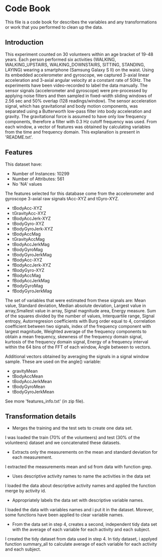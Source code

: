 # Code Book
This file is a code book for describes the variables and any transformations or work that you performed to clean up the data.

## Introduction
This experiment counted on 30 volunteers within an age bracket of 19-48 years. Each person performed six activities (WALKING, WALKING_UPSTAIRS, WALKING_DOWNSTAIRS, SITTING, STANDING, LAYING) wearing a smartphone (Samsung Galaxy S II) on the waist. Using its embedded accelerometer and gyroscope, we captured 3-axial linear acceleration and 3-axial angular velocity at a constant rate of 50Hz. The experiments have been video-recorded to label the data manually. The sensor signals (accelerometer and gyroscope) were pre-processed by applying noise filters and then sampled in fixed-width sliding windows of 2.56 sec and 50% overlap (128 readings/window). The sensor acceleration signal, which has gravitational and body motion components, was separated using a Butterworth low-pass filter into body acceleration and gravity. The gravitational force is assumed to have only low frequency components, therefore a filter with 0.3 Hz cutoff frequency was used. From each window, a vector of features was obtained by calculating variables from the time and frequency domain. 
This explanation is present in 'README.txt'.

## Features
This dataset have:
* Number of Instances: 10299
* Number of Attributes: 561
* No 'NA' values

The features selected for this database come from the accelerometer and gyroscope 3-axial raw signals tAcc-XYZ and tGyro-XYZ. 

* tBodyAcc-XYZ
* tGravityAcc-XYZ
* tBodyAccJerk-XYZ
* tBodyGyro-XYZ
* tBodyGyroJerk-XYZ
* tBodyAccMag
* tGravityAccMag
* tBodyAccJerkMag
* tBodyGyroMag
* tBodyGyroJerkMag
* fBodyAcc-XYZ
* fBodyAccJerk-XYZ
* fBodyGyro-XYZ
* fBodyAccMag
* fBodyAccJerkMag
* fBodyGyroMag
* fBodyGyroJerkMag

The set of variables that were estimated from these signals are: Mean value, Standard deviation, Median absolute deviation, Largest value in array,Smallest value in array, Signal magnitude area, Energy measure. Sum of the squares divided by the number of values, Interquartile range, Signal entropy, Autorregresion coefficients with Burg order equal to 4, correlation coefficient between two signals, index of the frequency component with largest magnitude, Weighted average of the frequency components to obtain a mean frequency, skewness of the frequency domain signal, kurtosis of the frequency domain signal, Energy of a frequency interval within the 64 bins of the FFT of each window, Angle between to vectors.

Additional vectors obtained by averaging the signals in a signal window sample. These are used on the angle() variable:
* gravityMean
* tBodyAccMean
* tBodyAccJerkMean
* tBodyGyroMean
* tBodyGyroJerkMean

See more 'features_info.txt' (in zip file).

## Transformation details
* Merges the training and the test sets to create one data set.

I was loaded the train (70% of the volunteers) and test (30% of the volunteers) dataset and we concatenated these datasets.

* Extracts only the measurements on the mean and standard deviation for each measurement.

I extracted the measurements mean and sd from data with function grep.

* Uses descriptive activity names to name the activities in the data set

I loaded the data about descriptive activity names and applied the function merge by activity id.

* Appropriately labels the data set with descriptive variable names.

I loaded the data with variables names and i put it in the dataset. Morever, some functions have been applied to clear variable names.

* From the data set in step 4, creates a second, independent tidy data set with the average of each variable for each activity and each subject.

I created the tidy dataset from data used in step 4. In tidy dataset, i applyed function summary_all to calculate average of each variable for each activity and each subject.
